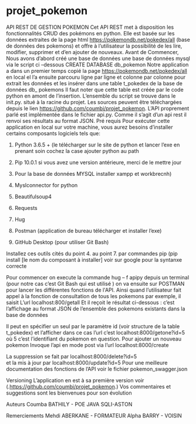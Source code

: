 # projet_pokemon
API REST DE  GESTION POKEMON
Cet API REST met à disposition les fonctionnalités CRUD des pokémons en python. Elle est basée sur les données extraites de la page html  https://pokemondb.net/pokedex/all (base de données des pokemons) et offre à l’utilisateur la possibilité de les lire, modifier, supprimer et d’en ajouter de nouveaux.
Avant de Commencer, 
Nous avons d’abord créé une base de données une base de données mysql via le script ci –dessous  CREATE DATABASE db_pokemon
Notre application a dans un premier temps copié la  page  https://pokemondb.net/pokedex/all en local  el l’a ensuite parcouru  ligne par ligne et colonne par colonne pour  extrait les données et  les insérer dans une table t_pokedex de la base de données db_ pokemons  Il faut noter que cette table est créée par le code python en amont de l’insertion. L’ensemble du script se trouve dans le init.py.  situé à la racine du projet.
Les sources peuvent être téléchargées depuis le lien  https://github.com/coumbi/projet_pokemon.
L’API  proprement parlé est implémentée dans le fichier api.py. Comme il s’agit d’un api rest il renvoi ses résultats au format JSON.
Pré requis
Pour exécuter cette application en local sur votre machine, vous aurez besoins d’installer certains composants logiciels tels que: 
1.	Python 3.6.5 + (le télécharger sur le site de python et lancer l’exe en prenant soin cochez la case ajouter python au path

2.	Pip 10.0.1  si vous avez une version antérieure, merci de le mettre jour

3.	Pour la  base de données MYSQL  installer xampp et workbrecnh)

4.	Myslconnector for python
5.	Beautifulsoup4
6.	Requests
7.	Hug  
8.	Postman (application de bureau  télécharger et installer l’exe)
9.	GitHub Desktop (pour utiliser  Git Bash)

Installez ces outils cités du point 4. au point 7.  par commandes pip (pip install   [le nom du composant à installer] voir sur google pour la syntanxe correcte



Pour commencer on execute  la commande hug – f apipy depuis un terminal (pour notre cas c’est Git Bash qui est utilisé )
on va ensuite sur POSTMAN pour lancer les différentes fonctions de l'API.
Ainsi quand l’utilisateur fait appel à la fonction de consultation de tous les  pokemons par exemple, il saisit 
L’url localhost:800/getall
Et il reçoit le résultat ci-dessous : c’est l’affichage au format JSON de l’ensemble des pokemons existants dans la base de données
 
Il peut  en spécifier un seul par le paramètre id (voir structure de la table t_pokedex) et l’afficher dans ce cas l’url c’est  localhost:8000/getone?id=5   où 5 c’est l’identifiant du pokemon en question.
Pour ajouter un nouveau pokemon Invoque l’api en mode post via l’url  localhost:8000/create
 
La suppression se fait par  localhost:8000/delete?id=5  
et la mis à jour par localhost:8000/update?id=5 
Pour une meilleure documentation des fonctions de l’API voir le fichier pokemon_swagger.json

Versioning
L’application en est à sa première version voir (.https://github.com/coumbi/projet_pokemon.)
Vos commentaires et suggestions sont les bienvenues pour son évolution


Auteurs
Coumba BATHILY -  POE JAVA SQLI-ASTON

Remerciements
Mehdi ABERKANE   -  FORMATEUR
Alpha BARRY      -  VOISIN

